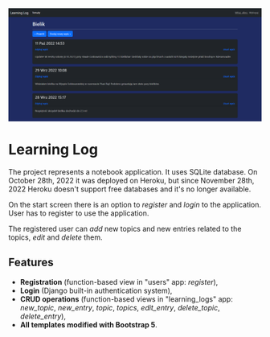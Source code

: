 <img src="images/learning_log.PNG" align="middle" width="3000"/>

# Learning Log

The project represents a notebook application. It uses SQLite database. On October 28th, 2022 it was deployed on Heroku, but since November 28th, 2022 Heroku doesn't support free databases and it's no longer available.

On the start screen there is an option to *register* and *login* to the application. User has to register to use the application.

The registered user can *add* new topics and new entries related to the topics, *edit* and *delete* them. 


## Features

- **Registration** (function-based view in "users" app: *register*),
- **Login** (Django built-in authentication system),
- **CRUD operations** (function-based views in "learning_logs" app: *new_topic*, *new_entry*, *topic*, *topics*, *edit_entry*, *delete_topic*, *delete_entry*),
- **All templates modified with Bootstrap 5**.
